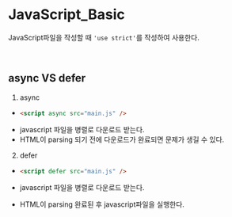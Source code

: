 # JavaScript_Basic

JavaScript파일을 작성할 때 `'use strict'`를 작성하여 사용한다.

<br />

## async VS defer

1. async

- ```HTML
  <script async src="main.js" />
  ```
- javascript 파일을 병렬로 다운로드 받는다.
- HTML이 parsing 되기 전에 다운로드가 완료되면 문제가 생길 수 있다.

2. defer

- ```HTML
  <script defer src="main.js" />
  ```

- javascript 파일을 병렬로 다운로드 받는다.
- HTML이 parsing 완료된 후 javascript파일을 실행한다.

<br />
